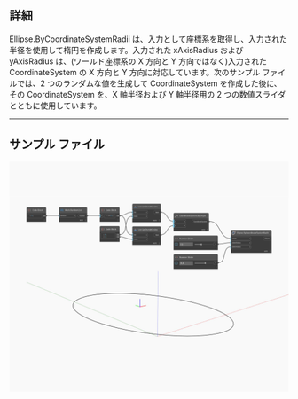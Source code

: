 ## 詳細
Ellipse.ByCoordinateSystemRadii は、入力として座標系を取得し、入力された半径を使用して楕円を作成します。入力された xAxisRadius および yAxisRadius は、(ワールド座標系の X 方向と Y 方向ではなく)入力された CoordinateSystem の X 方向と Y 方向に対応しています。次のサンプル ファイルでは、2 つのランダムな値を生成して CoordinateSystem を作成した後に、その CoordinateSystem を、X 軸半径および Y 軸半径用の 2 つの数値スライダとともに使用しています。
___
## サンプル ファイル

![ByCoordinateSystemRadii](./Autodesk.DesignScript.Geometry.Ellipse.ByCoordinateSystemRadii_img.jpg)

